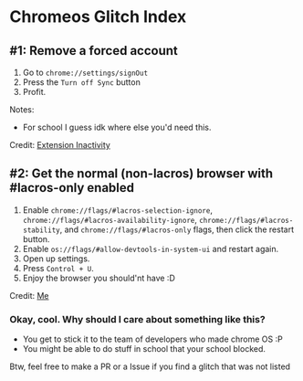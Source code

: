 # **Chromeos Glitch Index**
## #1: Remove a forced account
1. Go to `chrome://settings/signOut`
2. Press the `Turn off Sync` button
3. Profit.

Notes:
 - For school I guess idk where else you'd need this.

Credit: [Extension Inactivity](https://github.com/S-PScripts/chromebook-utilities/blob/main/Exploits/Extension%20Inactivity)

## #2: Get the normal (non-lacros) browser with #lacros-only enabled
1. Enable `chrome://flags/#lacros-selection-ignore`, `chrome://flags/#lacros-availability-ignore`, `chrome://flags/#lacros-stability`, and `chrome://flags/#lacros-only` flags, then click the restart button.
2. Enable `os://flags/#allow-devtools-in-system-ui` and restart again.
3. Open up settings.
4. Press `Control + U`.
5. Enjoy the browser you should'nt have :D

Credit: [Me](github.com/OddbyteWasTaken)

### Okay, cool. Why should I care about something like this?
- You get to stick it to the team of developers who made chrome OS :P
- You might be able to do stuff in school that your school blocked.

Btw, feel free to make a PR or a Issue if you find a glitch that was not listed
